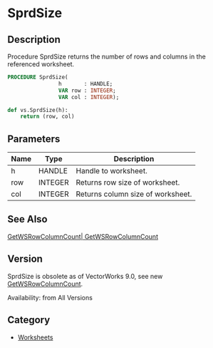# SprdSize

## Description
Procedure SprdSize returns the number of rows and columns in the referenced worksheet.

```pascal
PROCEDURE SprdSize(
				h       : HANDLE;
				VAR row : INTEGER;
				VAR col : INTEGER);
```

```python
def vs.SprdSize(h):
    return (row, col)
```

## Parameters
|Name|Type|Description|
|---|---|---|
|h|HANDLE|Handle to worksheet.|
|row|INTEGER|Returns row size of worksheet.|
|col|INTEGER|Returns column size of worksheet.|

## See Also
[GetWSRowColumnCount| GetWSRowColumnCount](GetWSRowColumnCount|%20GetWSRowColumnCount.md)

## Version
SprdSize is obsolete as of VectorWorks 9.0, see new [ GetWSRowColumnCount](GetWSRowColumnCount.md).

Availability: from All Versions

## Category
* [Worksheets](../Categories/Worksheets.md)
